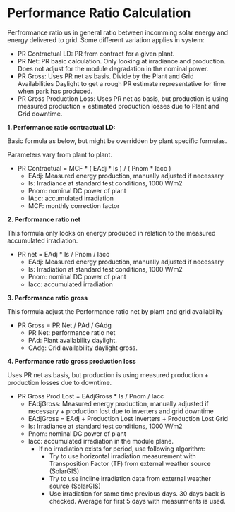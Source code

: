 # Performance Ratio Calculation

Perfrormance ratio us in general ratio between incomming solar energy and energy delivered to grid. Some different variation applies in system:

* PR Contractual LD:  PR from contract for a given plant.
* PR Net:  PR basic calculation. Only looking at irradiance and production. Does not adjust for the module degradation in the nominal power.
* PR Gross:  Uses PR net as basis. Divide by the Plant and Grid Availabilities Daylight to get a rough PR estimate representative for time when park has produced.
* PR Gross Production Loss: Uses PR net as basis, but production is using measured production + estimated production losses due to Plant and Grid downtime.

__1. Performance ratio contractual LD:__

Basic formula as below, but might be overridden by plant specific formulas.

Parameters vary from plant to plant.

* PR Contractual = MCF * ( EAdj * Is ) / ( Pnom * Iacc )
    * EAdj: Measured energy production, manually adjusted if necessary
    * Is: Irradiance at standard test conditions, 1000 W/m2
    * Pnom: nominal DC power of plant
    * IAcc: accumulated irradiation
    * MCF: monthly correction factor

__2. Performance ratio net__

This formula only looks on energy produced in relation to the measured accumulated irradiation.

* PR net = EAdj * Is / Pnom / Iacc
    * EAdj: Measured energy production, manually adjusted if necessary
    * Is: Irradiation at standard test conditions, 1000 W/m2
    * Pnom: nominal DC power of plant
    * Iacc: accumulated irradiation

__3. Performance ratio gross__

This formula adjust the Performance ratio net by plant and grid availability

* PR Gross = PR Net / PAd / GAdg
    * PR Net: performance ratio net
    * PAd: Plant availability daylight.
    * GAdg: Grid availability daylight gross.

__4. Performance ratio gross production loss__

Uses PR net as basis, but production is using measured production + production losses due to downtime.

* PR Gross Prod Lost = EAdjGross * Is / Pnom / Iacc
    * EAdjGross: Measured energy production, manually adjusted if necessary + production lost due to inverters and grid downtime
    * EAdjGross = EAdj + Production Lost Inverters + Production Lost Grid
    * Is: Irradiance at standard test conditions, 1000 W/m2
    * Pnom: nominal DC power of plant
    * Iacc: accumulated irradiation in the module plane.
        * If no irradiation exists for period, use following algorithm:
            * Try to use horizontal irradiation measurement with Transposition Factor (TF) from external weather source (SolarGIS)
            * Try to use incline irradiation data from external weather source (SolarGIS)
            * Use irradiation for same time previous days. 30 days back is checked. Average for first 5 days with measurments is used.
            